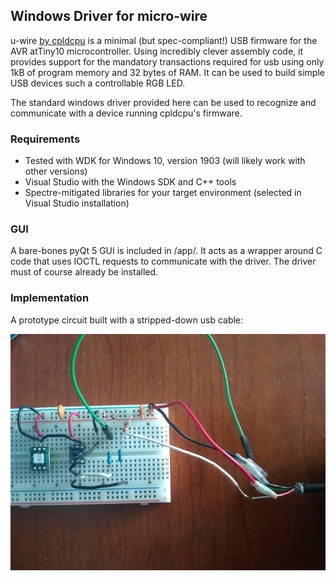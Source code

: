 ## Windows Driver for micro-wire ##

u-wire [by cpldcpu](https://github.com/cpldcpu/u-wire) is a minimal
(but spec-compliant!) USB firmware for the AVR atTiny10 microcontroller.
Using incredibly clever assembly code, it provides support for the mandatory transactions required
for usb using only 1kB of program memory and 32 bytes of RAM.
It can be used to build simple USB devices such a controllable RGB LED.

The standard windows driver provided here can be used to recognize
and communicate with a device running cpldcpu's firmware.

### Requirements ###

- Tested with WDK for Windows 10, version 1903 (will likely work with other versions)
- Visual Studio with the Windows SDK and C++ tools
- Spectre-mitigated libraries for your target environment (selected in Visual Studio installation)

<!--
### Hardware Schematic ###

TBD-->

### GUI ###

A bare-bones pyQt 5 GUI is included in /app/. It acts as a wrapper around C code
that uses IOCTL requests to communicate with the driver. The driver must of course
already be installed. 

### Implementation ###

A prototype circuit built with a stripped-down usb cable:

![Circuit Prototype](assets/usb_hw_impl.jpg?raw=true "")

<!--
### Proof ###

TBD-->
